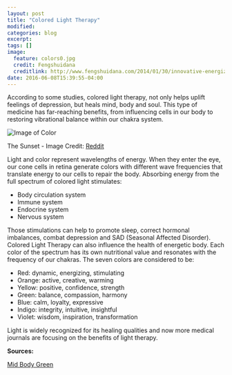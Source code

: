 ```yaml
---
layout: post
title: "Colored Light Therapy"
modified:
categories: blog
excerpt:
tags: []
image:
  feature: colors0.jpg
  credit: Fengshuidana
  creditlink: http://www.fengshuidana.com/2014/01/30/innovative-energizing-ways-to-work-with-color-therapy/
date: 2016-06-08T15:39:55-04:00
---
```


According to some studies, colored light therapy, not only helps uplift feelings of depression, but heals mind, body and soul. This type of medicine has far-reaching benefits, from influencing cells in our body to restoring vibrational balance within our chakra system.

![Image of Color](https://marinaorru.github.io/images/colortherapy.jpg)

The Sunset - Image Credit: [Reddit](http://www.reddit.com)

Light and color represent wavelengths of energy. When they enter the eye, our cone cells in retina generate colors with different wave frequencies that translate energy to our cells to repair the body. Absorbing energy from the full spectrum of colored light stimulates:

- Body circulation system
- Immune system
- Endocrine system
- Nervous system

Those stimulations can help to promote sleep, correct hormonal imbalances, combat depression and SAD (Seasonal Affected Disorder). Colored Light Therapy can also influence the health of energetic body. Each color of the spectrum has its own nutritional value and resonates with the frequency of our chakras. The seven colors are considered to be:

- Red: dynamic, energizing, stimulating
- Orange: active, creative, warming
- Yellow: positive, confidence, strength
- Green: balance, compassion, harmony
- Blue: calm, loyalty, expressive
- Indigo: integrity, intuitive, insightful
- Violet: wisdom, inspiration, transformation

Light is widely recognized for its healing qualities and now more medical journals are focusing on the benefits of light therapy.

**Sources:**

[Mid Body Green](http://www.mindbodygreen.com/0-6603/How-Light-Therapy-Can-Help-Your-Mood.html)


[jekyll-gh]: https://github.com/jekyll/jekyll
[jekyll]:    http://jekyllrb.com
